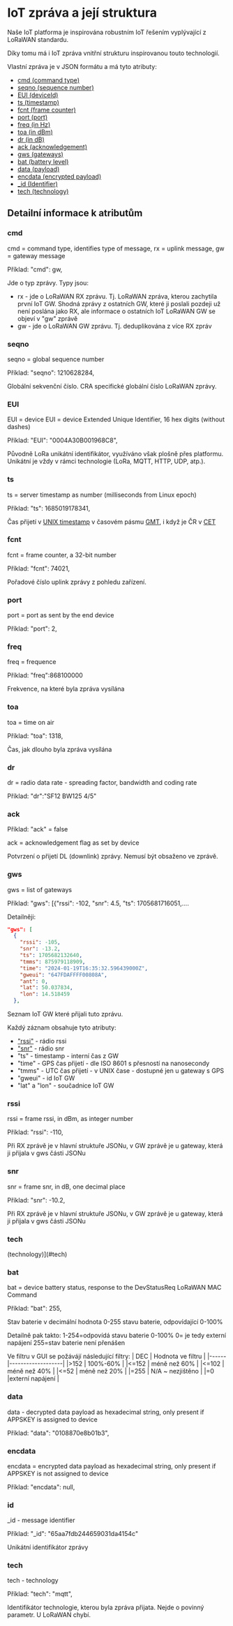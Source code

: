 # IoT zpráva a její struktura

Naše IoT platforma je inspirována robustním IoT řešením vyplývající z LoRaWAN standardu.

Díky tomu má i IoT zpráva vnitřní strukturu inspirovanou touto technologií.

Vlastní zpráva je v JSON formátu a má tyto atributy:
- [cmd (command type)](#cmd)
- [seqno (sequence number)](#seqno)
- [EUI (deviceId)](#eui)
- [ts (timestamp)](#ts)
- [fcnt (frame counter)](#fcnt)
- [port (port)](#port)
- [freq (in Hz)](#freq)
- [toa (in dBm)](#toa)
- [dr (in dB)](#dr)
- [ack (acknowledgement)](#ack)
- [gws (gateways)](#gws)
- [bat (battery level)](#bat)
- [data (payload)](#data)
- [encdata (encrypted payload)](#encdata)
- [_id (Identifier)](#id)
- [tech (technology)](#tech)

## Detailní informace k atributům
### cmd
  cmd = command type, identifies type of message, rx = uplink message, gw = gateway message

  Příklad: "cmd": gw,

  Jde o typ zprávy. Typy jsou:
  - rx - jde o LoRaWAN RX zprávu. Tj. LoRaWAN zpráva, kterou zachytila první IoT GW. Shodná zprávy z ostatních GW, které ji poslali pozdeji už není poslána jako RX, ale informace o ostatních IoT LoRaWAN GW se objeví v "gw" zprávě
  - gw - jde o LoRaWAN GW zprávu. Tj. deduplikována z více RX zpráv

### seqno
  seqno = global sequence number

  Příklad: "seqno": 1210628284,

  Globální sekvenční číslo. CRA specifické globální číslo LoRaWAN zprávy. 

### EUI 
  EUI = device EUI = device Extended Unique Identifier, 16 hex digits (without dashes)

  Příklad: "EUI": "0004A30B001968C8",

  Původně LoRa unikátní identifikátor, využíváno však plošně přes platformu.
Unikátní je vždy v rámci technologie (LoRa, MQTT, HTTP, UDP, atp.).

### ts 
  ts = server timestamp as number (milliseconds from Linux epoch)

  Příklad: "ts": 1685019178341,

  Čas přijetí v [UNIX timestamp](https://en.wikipedia.org/wiki/Unix_time) v časovém pásmu [GMT](https://cs.wikipedia.org/wiki/Greenwichsk%C3%BD_st%C5%99edn%C3%AD_%C4%8Das), i když je ČR v [CET](https://cs.wikipedia.org/wiki/UTC%2B02:00)

### fcnt
  fcnt = frame counter, a 32-bit number

  Příklad: "fcnt": 74021,

  Pořadové číslo uplink zprávy z pohledu zařízení.

### port
  port = port as sent by the end device

  Příklad: "port": 2,

### freq
  freq = frequence

  Příklad: "freq\":868100000

  Frekvence, na které byla zpráva vysílána

### toa
  toa = time on air

  Příklad: "toa": 1318,

  Čas, jak dlouho byla zpráva vysílána

### dr
  dr = radio data rate - spreading factor, bandwidth and coding rate

  Příklad: "dr":"SF12 BW125 4/5"

### ack
  Příklad: "ack" = false

  ack = acknowledgement flag as set by device

  Potvrzení o přijetí DL (downlink) zprávy. Nemusí být obsaženo ve zprávě.

### gws
  gws = list of gateways

  Příklad: "gws": [{"rssi": -102, "snr": 4.5, "ts": 1705681716051,....
  
  Detailněji:
  ```JSON 
  "gws": [
    {
      "rssi": -105,
      "snr": -13.2,
      "ts": 1705682132640,
      "tmms": 875979118909,
      "time": "2024-01-19T16:35:32.596439000Z",
      "gweui": "647FDAFFFF00808A",
      "ant": 0,
      "lat": 50.037834,
      "lon": 14.518459
    },
  ```

  Seznam IoT GW které přijali tuto zprávu. 
  
  Každý záznam obsahuje tyto atributy:
  * ["rssi"](#rssi) - rádio rssi
  * ["snr"](#snr) - rádio snr
  * "ts" - timestamp - interní čas z GW
  * "time" - GPS čas přijetí - dle ISO 8601 s přesností na nanosecondy
  * "tmms" - UTC čas přijetí - v UNIX čase -  dostupné jen u gateway s GPS
  * "gweui" - id IoT GW
  * "lat" a "lon" - součadnice IoT GW

### rssi
  rssi = frame rssi, in dBm, as integer number

  Příklad: "rssi": -110,

  Při RX zprávě je v hlavní struktuře JSONu, v GW zprávě je u gateway, která ji přijala v gws části JSONu

### snr
  snr = frame snr, in dB, one decimal place

  Příklad: "snr": -10.2,
  
  Při RX zprávě je v hlavní struktuře JSONu, v GW zprávě je u gateway, která ji přijala v gws části JSONu

### tech
 (technology)](#tech)

### bat
  bat = device battery status, response to the DevStatusReq LoRaWAN MAC Command

  Příklad: "bat": 255,

  Stav baterie v decimální hodnota 0-255 stavu baterie, odpovídající 0-100%

Detailně pak takto:
1-254=odpovídá stavu baterie 0-100%
0= je tedy externí napájení
255=stav baterie není přenášen

Ve filtru v GUI se požávájí následující filtry:
| DEC  | Hodnota ve filtru |
|------|-------------------|
|>152  | 100%-60%          |
|<=152 | méně než 60%      |
|<=102 | méně než 40%      |
|<=52  | méně než 20%      |
|=255  | N/A ~ nezjištěno  |
|=0    |externí napájení   |

### data
  data - decrypted data payload as hexadecimal string, only present if APPSKEY is assigned to device

  Příklad: "data": "0108870e8b01b3",

### encdata
  encdata = encrypted data payload as hexadecimal string, only present if APPSKEY is not assigned to device

  Příklad: "encdata": null,

### id
  _id - message identifier

  Příklad: "_id": "65aa7fdb244659031da4154c"
  
  Unikátní identifikátor zprávy

### tech
  tech - technology

  Příklad: "tech": "mqtt",

  Identifikátor technologie, kterou byla zpráva přijata. Nejde o povinný parametr. U LoRaWAN chybí.
